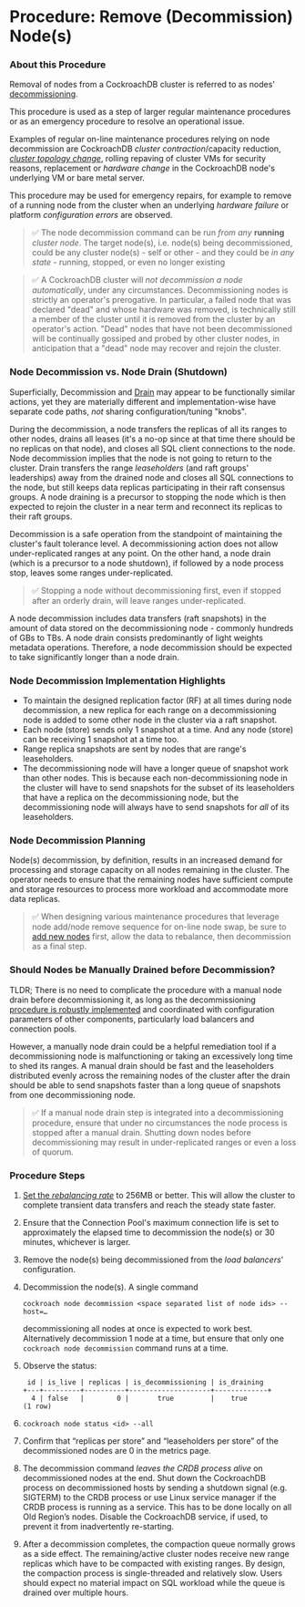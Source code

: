 # Procedure:  Remove (Decommission) Node(s)

### About this Procedure

Removal of nodes from a CockroachDB cluster is referred to as nodes' [decommissioning](https://www.cockroachlabs.com/docs/stable/node-shutdown?filters=decommission#decommission-the-node).

This procedure is used as a step of larger regular maintenance procedures or as an emergency procedure to resolve an operational issue.

Examples of regular on-line maintenance procedures relying on node decommission are CockroachDB *cluster contraction*/capacity reduction, [*cluster topology change*](./cluster-region-migrate.md), rolling repaving of cluster VMs for security reasons, replacement or *hardware change* in the CockroachDB node's underlying VM or bare metal server.

This procedure may be used for emergency repairs, for example to remove of a running node from the cluster when an underlying *hardware failure* or platform *configuration errors* are observed. 

> ✅ The node decommission command can be run *from any* **running** *cluster node*. The target node(s), i.e. node(s) being decommissioned, could be any cluster node(s) - self or other - and they could be *in any state* - running, stopped, or even no longer existing


> ✅ A CockroachDB cluster will *not decommission a node automatically*, under any circumstances. Decommissioning nodes is strictly an operator's prerogative. In particular, a failed node that was declared "dead" and whose hardware was removed, is technically still a member of the cluster until it is removed from the cluster by an operator's action. "Dead" nodes that have not been decommissioned will be continually gossiped and probed by other cluster nodes, in anticipation that a "dead" node may recover and rejoin the cluster.



### Node Decommission vs. Node Drain (Shutdown)

Superficially, Decommission and [Drain](./node-stop.md) may appear to be functionally similar actions, yet they are materially different and implementation-wise have separate code paths, *not* sharing configuration/tuning "knobs". 

During the decommission, a node transfers the replicas of all its ranges to other nodes, drains all leases (it's a no-op since at that time there should be no replicas on that node), and closes all SQL client connections to the node. Node decommission implies that the node is not going to return to the cluster.
Drain transfers the range *leaseholders* (and raft groups' leaderships) away from the drained node and closes all SQL connections to the node, but still keeps data replicas participating in their raft consensus groups. A node draining is a precursor to stopping the node which is then expected to rejoin the cluster in a near term and reconnect its replicas to their raft groups.

Decommission is a safe operation from the standpoint of maintaining the cluster's fault tolerance level. A decommissioning action does not allow under-replicated ranges at any point. On the other hand, a node drain (which is a precursor to a node shutdown), if followed by a node process stop, leaves some ranges under-replicated.

> ✅ Stopping a node without decommissioning first, even if stopped after an orderly drain, will leave ranges under-replicated.

A node decommission includes data transfers (raft snapshots) in the amount of data stored on the decommissioning node - commonly hundreds of GBs to TBs. A node drain consists predominantly of light weights metadata operations. Therefore, a node decommission should be expected to take significantly longer than a node drain.



### Node Decommission Implementation Highlights

- To maintain the designed replication factor (RF) at all times during node decommission, a new replica for each range on a decommissioning node is added to some other node in the cluster via a raft snapshot. 
- Each node (store) sends only 1 snapshot at a time. And any node (store) can be receiving 1 snapshot at a time too.
- Range replica snapshots are sent by nodes that are range's leaseholders.
- The decommissioning node will have a longer queue of snapshot work than other nodes. This is because each non-decommissioning node in the cluster will have to send snapshots for the subset of its leaseholders that have a replica on the decommissioning node, but the decommissioning node will always have to send snapshots for *all* of its leaseholders.



### Node Decommission Planning 

Node(s) decommission, by definition, results in an increased demand for processing and storage capacity on all nodes remaining in the cluster. The operator needs to ensure that the remaining nodes have sufficient compute and storage resources to process more workload and accommodate more data replicas.

> ✅ When designing various maintenance procedures that leverage node add/node remove sequence for on-line node swap, be sure to [add new nodes](./node-add.md) first, allow the data to rebalance, then decommission as a final step. 



### Should Nodes be Manually Drained before Decommission?

TLDR; There is no need to complicate the procedure with a manual node drain before decommissioning it, as long as the decommissioning [procedure is robustly implemented](./node-remove.md#procedure-steps) and coordinated with configuration parameters of other components, particularly load balancers and connection pools.

However, a manually node drain could be a helpful remediation tool if a decommissioning node is malfunctioning or taking an excessively long time to shed its ranges. A manual drain should be fast and the leaseholders distributed evenly across the remaining nodes of the cluster after the drain should be able to send snapshots faster than a long queue of snapshots from one decommissioning node.

> ✅ If a manual node drain step is integrated into a decommissioning procedure, ensure that under no circumstances the node process is stopped after a manual drain. Shutting down nodes before decommissioning may result in under-replicated ranges or even a loss of quorum.



### Procedure Steps

1. [Set the *rebalancing rate*](./change-rebalancing-rate.md) to 256MB or better. This will allow the cluster to complete transient data transfers and reach the steady state faster.

   

2. Ensure that the Connection Pool's maximum connection life is set to approximately the elapsed time to decommission the node(s) or 30 minutes, whichever is larger. 

   

3. Remove the node(s) being decommissioned from the *load balancers*' configuration.

   

4. Decommission the node(s). A single command

   `cockroach node decommission <space separated list of node ids> --host=…`

   decommissioning all nodes at once is expected to work best. Alternatively decommission 1 node at a time, but ensure that only one `cockroach node decommission` command runs at a time.

   

5. Observe the status:

   ```
    id | is_live | replicas | is_decommissioning | is_draining 
   +---+---------+----------+--------------------+-------------+
     4 | false   |        0 |       true         |    true   
   (1 row)
   ```

   

6. `cockroach node status <id> --all`

   

7. Confirm that “replicas per store” and “leaseholders per store” of the decommissioned nodes are 0 in the metrics page.

   

8. The decommission command *leaves the CRDB process alive* on decommissioned nodes at the end. Shut down the CockroachDB process on decommissioned hosts by sending a shutdown signal (e.g. SIGTERM) to the CRDB process or use Linux service manager if the CRDB process is running as a service. This has to be done locally on all Old Region’s nodes. Disable the CockroachDB service, if used, to prevent it from inadvertently re-starting.

   

9. After a decommission completes, the compaction queue normally grows as a side effect. The remaining/active cluster nodes receive new range replicas which have to be compacted with existing ranges. By design, the compaction process is single-threaded and relatively slow. Users should expect no material impact on SQL workload while the queue is drained over multiple hours.

